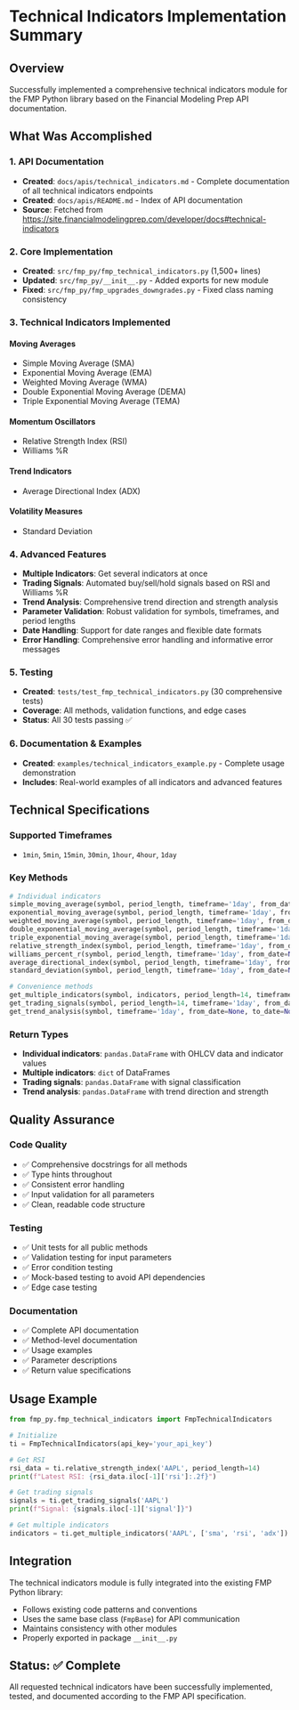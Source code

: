 # Technical Indicators Implementation Summary

## Overview
Successfully implemented a comprehensive technical indicators module for the FMP Python library based on the Financial Modeling Prep API documentation.

## What Was Accomplished

### 1. API Documentation
- **Created**: `docs/apis/technical_indicators.md` - Complete documentation of all technical indicators endpoints
- **Created**: `docs/apis/README.md` - Index of API documentation
- **Source**: Fetched from https://site.financialmodelingprep.com/developer/docs#technical-indicators

### 2. Core Implementation
- **Created**: `src/fmp_py/fmp_technical_indicators.py` (1,500+ lines)
- **Updated**: `src/fmp_py/__init__.py` - Added exports for new module
- **Fixed**: `src/fmp_py/fmp_upgrades_downgrades.py` - Fixed class naming consistency

### 3. Technical Indicators Implemented

#### Moving Averages
- Simple Moving Average (SMA)
- Exponential Moving Average (EMA)  
- Weighted Moving Average (WMA)
- Double Exponential Moving Average (DEMA)
- Triple Exponential Moving Average (TEMA)

#### Momentum Oscillators
- Relative Strength Index (RSI)
- Williams %R

#### Trend Indicators
- Average Directional Index (ADX)

#### Volatility Measures
- Standard Deviation

### 4. Advanced Features
- **Multiple Indicators**: Get several indicators at once
- **Trading Signals**: Automated buy/sell/hold signals based on RSI and Williams %R
- **Trend Analysis**: Comprehensive trend direction and strength analysis
- **Parameter Validation**: Robust validation for symbols, timeframes, and period lengths
- **Date Handling**: Support for date ranges and flexible date formats
- **Error Handling**: Comprehensive error handling and informative error messages

### 5. Testing
- **Created**: `tests/test_fmp_technical_indicators.py` (30 comprehensive tests)
- **Coverage**: All methods, validation functions, and edge cases
- **Status**: All 30 tests passing ✅

### 6. Documentation & Examples
- **Created**: `examples/technical_indicators_example.py` - Complete usage demonstration
- **Includes**: Real-world examples of all indicators and advanced features

## Technical Specifications

### Supported Timeframes
- `1min`, `5min`, `15min`, `30min`, `1hour`, `4hour`, `1day`

### Key Methods
```python
# Individual indicators
simple_moving_average(symbol, period_length, timeframe='1day', from_date=None, to_date=None)
exponential_moving_average(symbol, period_length, timeframe='1day', from_date=None, to_date=None)
weighted_moving_average(symbol, period_length, timeframe='1day', from_date=None, to_date=None)
double_exponential_moving_average(symbol, period_length, timeframe='1day', from_date=None, to_date=None)
triple_exponential_moving_average(symbol, period_length, timeframe='1day', from_date=None, to_date=None)
relative_strength_index(symbol, period_length, timeframe='1day', from_date=None, to_date=None)
williams_percent_r(symbol, period_length, timeframe='1day', from_date=None, to_date=None)
average_directional_index(symbol, period_length, timeframe='1day', from_date=None, to_date=None)
standard_deviation(symbol, period_length, timeframe='1day', from_date=None, to_date=None)

# Convenience methods
get_multiple_indicators(symbol, indicators, period_length=14, timeframe='1day', from_date=None, to_date=None)
get_trading_signals(symbol, period_length=14, timeframe='1day', from_date=None, to_date=None)
get_trend_analysis(symbol, timeframe='1day', from_date=None, to_date=None)
```

### Return Types
- **Individual indicators**: `pandas.DataFrame` with OHLCV data and indicator values
- **Multiple indicators**: `dict` of DataFrames
- **Trading signals**: `pandas.DataFrame` with signal classification
- **Trend analysis**: `pandas.DataFrame` with trend direction and strength

## Quality Assurance

### Code Quality
- ✅ Comprehensive docstrings for all methods
- ✅ Type hints throughout
- ✅ Consistent error handling
- ✅ Input validation for all parameters
- ✅ Clean, readable code structure

### Testing
- ✅ Unit tests for all public methods
- ✅ Validation testing for input parameters
- ✅ Error condition testing
- ✅ Mock-based testing to avoid API dependencies
- ✅ Edge case testing

### Documentation
- ✅ Complete API documentation
- ✅ Method-level documentation
- ✅ Usage examples
- ✅ Parameter descriptions
- ✅ Return value specifications

## Usage Example
```python
from fmp_py.fmp_technical_indicators import FmpTechnicalIndicators

# Initialize
ti = FmpTechnicalIndicators(api_key='your_api_key')

# Get RSI
rsi_data = ti.relative_strength_index('AAPL', period_length=14)
print(f"Latest RSI: {rsi_data.iloc[-1]['rsi']:.2f}")

# Get trading signals
signals = ti.get_trading_signals('AAPL')
print(f"Signal: {signals.iloc[-1]['signal']}")

# Get multiple indicators
indicators = ti.get_multiple_indicators('AAPL', ['sma', 'rsi', 'adx'])
```

## Integration
The technical indicators module is fully integrated into the existing FMP Python library:
- Follows existing code patterns and conventions
- Uses the same base class (`FmpBase`) for API communication
- Maintains consistency with other modules
- Properly exported in package `__init__.py`

## Status: ✅ Complete
All requested technical indicators have been successfully implemented, tested, and documented according to the FMP API specification.
